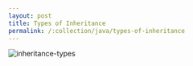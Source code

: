 ```yaml
---
layout: post
title: Types of Inheritance
permalink: /:collection/java/types-of-inheritance
---
```


![inheritance-types]({{site.cdn}}/java/core-java/inheritance-types.png)
